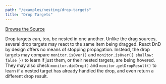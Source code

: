 ```yaml
---
path: "/examples/nesting/drop-targets"
title: "Drop Targets"
---
```

[Browse the Source](https://github.com/react-dnd/react-dnd/tree/master/packages/documentation-examples/src/03%20Nesting/Drop%20Targets)

Drop targets can, too, be nested in one another. Unlike the drag
sources, several drop targets may react to the same item being
dragged. React DnD by design offers no means of stopping propagation.
Instead, the drop targets may compare <code>monitor.isOver()</code>
and	<code>monitor.isOver({ shallow: false })</code>	to learn if just them, or their nested targets, are being hovered.	They may also check <code>monitor.didDrop()</code> and					<code>monitor.getDropResult()</code> to learn if a nested target has already handled the drop, and even return a different drop result.

<nestingDropTargets></nestingDropTargets>
